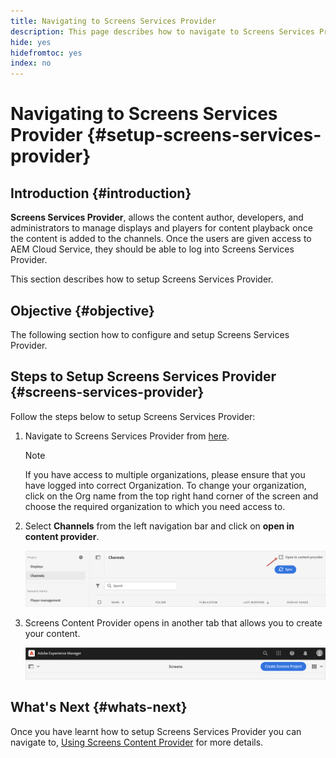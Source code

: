 ```yaml
---
title: Navigating to Screens Services Provider
description: This page describes how to navigate to Screens Services Provider.
hide: yes
hidefromtoc: yes
index: no
---
```


# Navigating to Screens Services Provider {#setup-screens-services-provider}

## Introduction {#introduction}

**Screens Services Provider**, allows the content author, developers, and administrators to manage displays and players for content playback once the content is added to the channels. Once the users are given access to AEM Cloud Service, they should be able to log into Screens Services Provider.

This section describes how to setup Screens Services Provider.


## Objective {#objective}

The following section how to configure and setup Screens Services Provider.

## Steps to Setup Screens Services Provider {#screens-services-provider}

Follow the steps below to setup Screens Services Provider:

1. Navigate to Screens Services Provider from [here](https://experience.adobe.com/screens).

   >[!NOTE]
   >If you have access to multiple organizations, please ensure that you have logged into correct Organization. To change your organization, click on the Org name from the top right hand corner of the screen and choose the required organization to which you need access to.

1. Select **Channels** from the left navigation bar and click on **open in content provider**. 

   ![image](/help/screens-cloud/assets/configure/configure-screens1.png)

1. Screens Content Provider opens in another tab that allows you to create your content.

   ![image](/help/screens-cloud/assets/configure/configure-screens2.png)

## What's Next {#whats-next}

Once you have learnt how to setup Screens Services  Provider you can navigate to, [Using Screens Content Provider](/help/screens-cloud/configuring/using-screens-content-provider.md) for more details.

